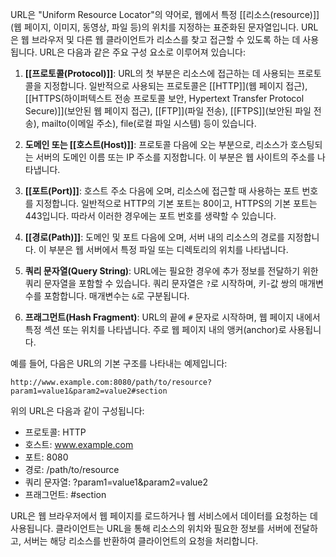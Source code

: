 URL은 "Uniform Resource Locator"의 약어로, 웹에서 특정 [[리소스(resource)]](웹 페이지, 이미지, 동영상, 파일 등)의 위치를 지정하는 표준화된 문자열입니다. URL은 웹 브라우저 및 다른 웹 클라이언트가 리소스를 찾고 접근할 수 있도록 하는 데 사용됩니다. URL은 다음과 같은 주요 구성 요소로 이루어져 있습니다:

1. **[[프로토콜(Protocol)]]**: URL의 첫 부분은 리소스에 접근하는 데 사용되는 프로토콜을 지정합니다. 일반적으로 사용되는 프로토콜은 [[HTTP]](웹 페이지 접근), [[HTTPS(하이퍼텍스트 전송 프로토콜 보안, Hypertext Transfer Protocol Secure)]](보안된 웹 페이지 접근), [[FTP]](파일 전송), [[FTPS]](보안된 파일 전송), mailto(이메일 주소), file(로컬 파일 시스템) 등이 있습니다.

2. **도메인 또는 [[호스트(Host)]]**: 프로토콜 다음에 오는 부분으로, 리소스가 호스팅되는 서버의 도메인 이름 또는 IP 주소를 지정합니다. 이 부분은 웹 사이트의 주소를 나타냅니다.

3. **[[포트(Port)]]**: 호스트 주소 다음에 오며, 리소스에 접근할 때 사용하는 포트 번호를 지정합니다. 일반적으로 HTTP의 기본 포트는 80이고, HTTPS의 기본 포트는 443입니다. 따라서 이러한 경우에는 포트 번호를 생략할 수 있습니다.

4. **[[경로(Path)]]**: 도메인 및 포트 다음에 오며, 서버 내의 리소스의 경로를 지정합니다. 이 부분은 웹 서버에서 특정 파일 또는 디렉토리의 위치를 나타냅니다.

5. **쿼리 문자열(Query String)**: URL에는 필요한 경우에 추가 정보를 전달하기 위한 쿼리 문자열을 포함할 수 있습니다. 쿼리 문자열은 `?`로 시작하며, 키-값 쌍의 매개변수를 포함합니다. 매개변수는 `&`로 구분됩니다.

6. **프래그먼트(Hash Fragment)**: URL의 끝에 `#` 문자로 시작하며, 웹 페이지 내에서 특정 섹션 또는 위치를 나타냅니다. 주로 웹 페이지 내의 앵커(anchor)로 사용됩니다.

예를 들어, 다음은 URL의 기본 구조를 나타내는 예제입니다:

```
http://www.example.com:8080/path/to/resource?param1=value1&param2=value2#section
```

위의 URL은 다음과 같이 구성됩니다:
- 프로토콜: HTTP
- 호스트: www.example.com
- 포트: 8080
- 경로: /path/to/resource
- 쿼리 문자열: ?param1=value1&param2=value2
- 프래그먼트: #section

URL은 웹 브라우저에서 웹 페이지를 로드하거나 웹 서비스에서 데이터를 요청하는 데 사용됩니다. 클라이언트는 URL을 통해 리소스의 위치와 필요한 정보를 서버에 전달하고, 서버는 해당 리소스를 반환하여 클라이언트의 요청을 처리합니다.